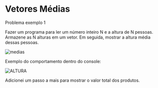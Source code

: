 # Vetores Médias

Problema exemplo 1 <br>

Fazer um programa para ler um número inteiro N e a altura de N pessoas. <br>
Armazene as N alturas em um vetor. Em seguida, mostrar a altura média dessas pessoas.

![medias](https://user-images.githubusercontent.com/24979432/185213033-827bc767-ba80-452a-80a2-6f887bf66f53.png)  <br>

Exemplo do comportamento dentro do console: <br>



![ALTURA](https://user-images.githubusercontent.com/24979432/185215116-88a37f9c-e9c5-4e3b-ba94-8e5e10e962f3.png) <br>

Adicionei um passo a mais para mostrar o valor total dos produtos. <br>








